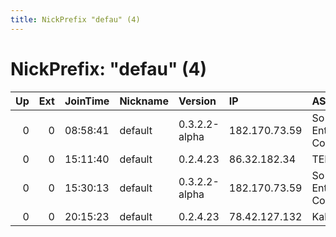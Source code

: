 ```yaml
---
title: NickPrefix "defau" (4)
---
```


# NickPrefix: "defau" (4)

|   Up |   Ext | JoinTime   | Nickname   | Version       | IP            | AS                               | CC   |   ORp |   Dirp | OS      | Contact   |   eFamMembers |
|-----:|------:|:-----------|:-----------|:--------------|:--------------|:---------------------------------|:-----|------:|-------:|:--------|:----------|--------------:|
|    0 |     0 | 08:58:41   | default    | 0.3.2.2-alpha | 182.170.73.59 | So-net Entertainment Corporation | jp   | 27648 |      0 | Windows | None      |             1 |
|    0 |     0 | 15:11:40   | default    | 0.2.4.23      | 86.32.182.34  | TELE2                            | at   |   443 |   9030 | Windows | None      |             1 |
|    0 |     0 | 15:30:13   | default    | 0.3.2.2-alpha | 182.170.73.59 | So-net Entertainment Corporation | jp   | 27648 |      0 | Windows | None      |             1 |
|    0 |     0 | 20:15:23   | default    | 0.2.4.23      | 78.42.127.132 | Kabel BW                         | de   |   443 |   9030 | Windows | None      |             1 |
